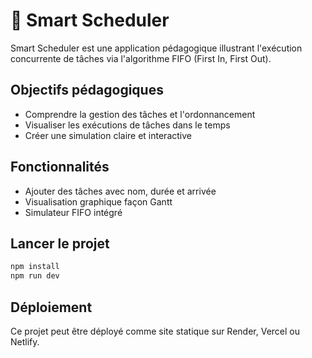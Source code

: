 # 🧠 Smart Scheduler

Smart Scheduler est une application pédagogique illustrant l'exécution concurrente de tâches via l'algorithme FIFO (First In, First Out).

## Objectifs pédagogiques

- Comprendre la gestion des tâches et l'ordonnancement
- Visualiser les exécutions de tâches dans le temps
- Créer une simulation claire et interactive

## Fonctionnalités

- Ajouter des tâches avec nom, durée et arrivée
- Visualisation graphique façon Gantt
- Simulateur FIFO intégré

## Lancer le projet

```bash
npm install
npm run dev
```

## Déploiement

Ce projet peut être déployé comme site statique sur Render, Vercel ou Netlify.